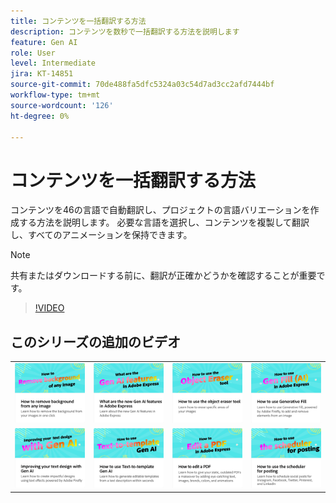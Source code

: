 ```yaml
---
title: コンテンツを一括翻訳する方法
description: コンテンツを数秒で一括翻訳する方法を説明します
feature: Gen AI
role: User
level: Intermediate
jira: KT-14851
source-git-commit: 70de488fa5dfc5324a03c54d7ad3cc2afd7444bf
workflow-type: tm+mt
source-wordcount: '126'
ht-degree: 0%

---
```


# コンテンツを一括翻訳する方法

コンテンツを46の言語で自動翻訳し、プロジェクトの言語バリエーションを作成する方法を説明します。 必要な言語を選択し、コンテンツを複製して翻訳し、すべてのアニメーションを保持できます。

>[!NOTE]
>
>共有またはダウンロードする前に、翻訳が正確かどうかを確認することが重要です。

>[!VIDEO](https://video.tv.adobe.com/v/3427023?quality=12&learn=on&hidetitle=true)

## このシリーズの追加のビデオ

<table style="table-layout:fixed">
<tr>
   <td>
         <a href="remove-background.md">
            <img alt="画像から背景を削除する方法" src="assets/background.png" />
         </a>
   </td>
   <td>
         <a href="intro-gen-ai.md">
            <img alt="Adobe Expressの新しいGen AI機能について教えてください。" src="assets/intro-gen-ai.png" />
         </a>
   </td>
   <td>
         <a href="object-eraser.md">
            <img alt="オブジェクト消しゴムツールの使用方法" src="assets/object-eraser.png" />
         </a>
   </td>
   <td>
         <a href="generative-fill.md">
            <img alt="ジェネレーティブフィルの使用方法" src="assets/gen-fill.png" />
         </a>
   </td>      
</tr>
<tr>
   <td>
      <a href="gen-text.md">
         <img alt="Gen AIによるテキストデザインの向上" src="assets/text-design.png" />
      </a>
   </td>
   <td>
      <a href="text-to-template.md">
         <img alt="Text-to-template Gen AIの使用方法" src="assets/text-to-template.png" />
      </a>
   </td>
   <td>
      <a href="edit-a-pdf.md">
         <img alt="PDFの編集方法" src="assets/edit-pdf.png" />
      </a>
   </td>
   <td>
      <a href="schedule.md">
         <img alt="スケジューラーを使用して投稿する方法" src="assets/schedule.png" />
      </a>
   </td>
</tr>
</table>
